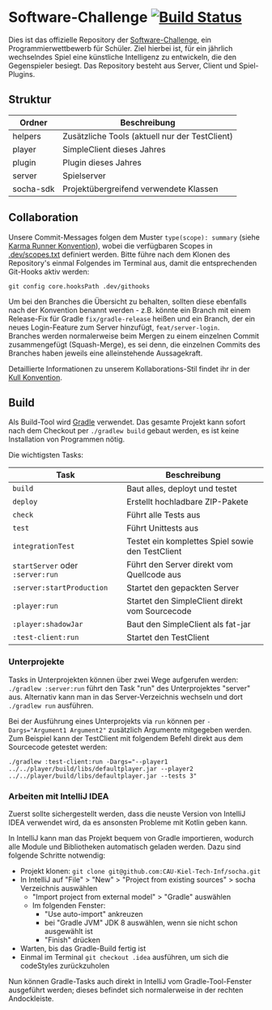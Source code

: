 # Software-Challenge [![Build Status](https://travis-ci.com/CAU-Kiel-Tech-Inf/socha.svg?branch=master)](https://travis-ci.com/CAU-Kiel-Tech-Inf/socha)

Dies ist das offizielle Repository der [Software-Challenge](https://www.software-challenge.de/), ein Programmierwettbewerb für Schüler.
Ziel hierbei ist, für ein jährlich wechselndes Spiel eine künstliche Intelligenz zu entwickeln, die den Gegenspieler besiegt.
Das Repository besteht aus Server, Client und Spiel-Plugins.

## Struktur

| Ordner | Beschreibung |
| ------ | ------------ |
| helpers | Zusätzliche Tools (aktuell nur der TestClient) |
| player | SimpleClient dieses Jahres |
| plugin | Plugin dieses Jahres |
| server | Spielserver |
| socha-sdk | Projektübergreifend verwendete Klassen |

## Collaboration

Unsere Commit-Messages folgen dem Muster `type(scope): summary` (siehe [Karma Runner Konvention](http://karma-runner.github.io/latest/dev/git-commit-msg.html)), wobei die verfügbaren Scopes in [.dev/scopes.txt](.dev/scopes.txt) definiert werden. Bitte führe nach dem Klonen des Repository's einmal Folgendes im Terminal aus, damit die entsprechenden Git-Hooks aktiv werden:  

    git config core.hooksPath .dev/githooks

Um bei den Branches die Übersicht zu behalten, sollten diese ebenfalls nach der Konvention benannt werden - z.B. könnte ein Branch mit einem Release-Fix für Gradle `fix/gradle-release` heißen und ein Branch, der ein neues Login-Feature zum Server hinzufügt, `feat/server-login`.  
Branches werden normalerweise beim Mergen zu einem einzelnen Commit zusammengefügt (Squash-Merge), es sei denn, die einzelnen Commits des Branches haben jeweils eine alleinstehende Aussagekraft.

Detaillierte Informationen zu unserem Kollaborations-Stil findet ihr in der [Kull Konvention](https://xerus2000.github.io/kull).

## Build

Als Build-Tool wird [Gradle](https://gradle.org/) verwendet. Das gesamte Projekt kann sofort nach dem Checkout per `./gradlew build` gebaut werden, es ist keine Installation von Programmen nötig.

Die wichtigsten Tasks:

| Task | Beschreibung
| ------ | ------------
| `build` | Baut alles, deployt und testet
| `deploy` | Erstellt hochladbare ZIP-Pakete
| `check` | Führt alle Tests aus
| `test` | Führt Unittests aus
| `integrationTest` | Testet ein komplettes Spiel sowie den TestClient
| `startServer` oder `:server:run` | Führt den Server direkt vom Quellcode aus
| `:server:startProduction` | Startet den gepackten Server
| `:player:run` | Startet den SimpleClient direkt vom Sourcecode
| `:player:shadowJar` | Baut den SimpleClient als fat-jar
| `:test-client:run` | Startet den TestClient

### Unterprojekte

Tasks in Unterprojekten können über zwei Wege aufgerufen werden:  
`./gradlew :server:run` führt den Task "run" des Unterprojektes "server" aus.
Alternativ kann man in das Server-Verzeichnis wechseln und dort `./gradlew run` ausführen.

Bei der Ausführung eines Unterprojekts via `run` können per `-Dargs="Argument1 Argument2"` zusätzlich Argumente mitgegeben werden. Zum Beispiel kann der TestClient mit folgendem Befehl direkt aus dem Sourcecode getestet werden:

    ./gradlew :test-client:run -Dargs="--player1 ../../player/build/libs/defaultplayer.jar --player2 ../../player/build/libs/defaultplayer.jar --tests 3"

### Arbeiten mit IntelliJ IDEA

Zuerst sollte sichergestellt werden, dass die neuste Version von IntelliJ IDEA verwendet wird, da es ansonsten Probleme mit Kotlin geben kann.

In IntelliJ kann man das Projekt bequem von Gradle importieren, wodurch alle Module und Bibliotheken automatisch geladen werden. Dazu sind folgende Schritte notwendig:

- Projekt klonen: `git clone git@github.com:CAU-Kiel-Tech-Inf/socha.git`
- In IntelliJ auf "File" > "New" > "Project from existing sources" > socha Verzeichnis auswählen
  - "Import project from external model" > "Gradle" auswählen
  - Im folgenden Fenster:
    - "Use auto-import" ankreuzen
    - bei "Gradle JVM" JDK 8 auswählen, wenn sie nicht schon ausgewählt ist
    - "Finish" drücken
- Warten, bis das Gradle-Build fertig ist
- Einmal im Terminal `git checkout .idea` ausführen, um sich die codeStyles zurückzuholen

Nun können Gradle-Tasks auch direkt in IntelliJ vom Gradle-Tool-Fenster ausgeführt werden; dieses befindet sich normalerweise in der rechten Andockleiste.
